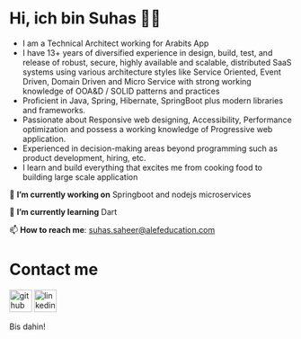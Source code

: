 # Hi, ich bin Suhas 👨‍💻


* I am a Technical Architect working for Arabits App
* I have  13+ years of diversified experience in design, build, test, and release of robust, secure, highly available and scalable, distributed SaaS systems using various architecture styles like Service Oriented, Event Driven, Domain Driven and Micro Service with strong working knowledge of OOA&D / SOLID patterns and practices
* Proficient in Java, Spring, Hibernate, SpringBoot plus modern libraries and frameworks.
* Passionate about Responsive web designing, Accessibility, Performance optimization and possess a working knowledge of Progressive web application.
* Experienced in decision-making areas beyond programming such as product development, hiring, etc.
* I learn and build everything that excites me from cooking food to building large scale application


🔭 **I’m currently working on**  Springboot and nodejs microservices

🌱 **I’m currently learning** Dart 

📫 **How to reach me**: suhas.saheer@alefeducation.com

# Contact me
[<img src='https://img.icons8.com/color/2x/github--v1.png' alt='github' height='40'>](https://github.com/suhas-saal) [<img src='https://img.icons8.com/color/2x/linkedin.png' alt='linkedin' height='40'>](https://www.linkedin.com/in/suhas-saheer-bb570215/)


Bis dahin!
